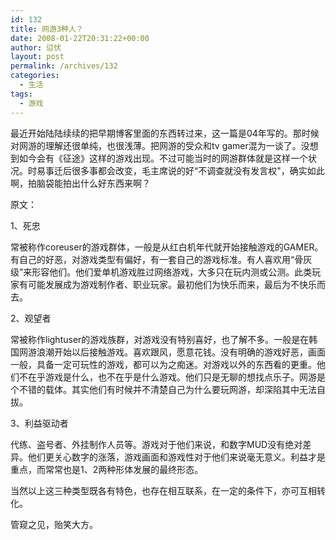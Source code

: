 ```yaml
---
id: 132
title: 网游3种人？
date: 2008-01-22T20:31:22+00:00
author: 愆伏
layout: post
permalink: /archives/132
categories:
  - 生活
tags:
  - 游戏
---
```

最近开始陆陆续续的把早期博客里面的东西转过来，这一篇是04年写的。那时候对网游的理解还很单纯，也很浅薄。把网游的受众和tv gamer混为一谈了。没想到如今会有《征途》这样的游戏出现。不过可能当时的网游群体就是这样一个状况。时易事迁后很多事都会改变，毛主席说的好“不调查就没有发言权"，确实如此啊，拍脑袋能拍出什么好东西来啊？

原文：
  
1、死忠
  
常被称作coreuser的游戏群体，一般是从红白机年代就开始接触游戏的GAMER。有自己的好恶，对游戏类型有偏好，有一套自己的游戏标准。有人喜欢用“骨灰级”来形容他们。他们爱单机游戏胜过网络游戏，大多只在玩内测或公测。此类玩家有可能发展成为游戏制作者、职业玩家。最初他们为快乐而来，最后为不快乐而去。

2、观望者
  
常被称作lightuser的游戏族群，对游戏没有特别喜好，也了解不多。一般是在韩国网游浪潮开始以后接触游戏。喜欢跟风，愿意花钱。没有明确<!--more-->的游戏好恶，画面一般，具备一定可玩性的游戏，都可以为之痴迷。对游戏以外的东西看的更重。他们不在乎游戏是什么，也不在乎是什么游戏。他们只是无聊的想找点乐子。网游是个不错的载体。其实他们有时候并不清楚自己为什么要玩网游，却深陷其中无法自拔。

3、利益驱动者
  
代练、盗号者、外挂制作人员等。游戏对于他们来说，和数字MUD没有绝对差异。他们更关心数字的涨落，游戏画面和游戏性对于他们来说毫无意义。利益才是重点，而常常也是1、2两种形体发展的最终形态。

当然以上这三种类型既各有特色，也存在相互联系，在一定的条件下，亦可互相转化。
  
管窥之见，贻笑大方。